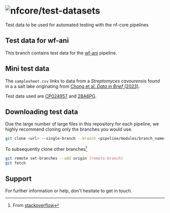 # ![nfcore/test-datasets](docs/images/test-datasets_logo.png)
Test data to be used for automated testing with the nf-core pipelines

## Test data for wf-ani

This branch contains test data for the [wf-ani](https://github.com/bacterial-genomics/wf-ani) pipeline.

## Mini test data
The `samplesheet.csv` links to data from a *Streptomyces cavourensis* found in a a salt lake originating from [Chong et al. *Data in Brief* (2023)](https://doi.org/10.1016/j.dib.2022.108877).

Test data used are [CP024957](https://ftp.ncbi.nlm.nih.gov/genomes/all/GCF/002/804/165/GCF_002804165.1_ASM280416v1/GCF_002804165.1_ASM280416v1_genomic.fna.gz) and [2BA6PG](https://ftp.ncbi.nlm.nih.gov/genomes/all/GCF/024/297/125/GCF_024297125.1_ASM2429712v1/GCF_024297125.1_ASM2429712v1_genomic.fna.gz).

## Downloading test data

Due the large number of large files in this repository for each pipeline, we highly recommend cloning only the branches you would use.

```bash
git clone <url> --single-branch --branch <pipeline/modules/branch_name>
```

To subsequently clone other branches[^1]

```bash
git remote set-branches --add origin [remote-branch]
git fetch
```

## Support

For further information or help, don't hesitate to get in touch.

[^1]: From [stackoverflow](https://stackoverflow.com/a/60846265/11502856)
